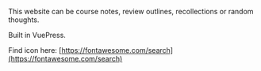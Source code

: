 
This website can be course notes, review outlines, recollections or random thoughts.

Built in VuePress.

Find icon here: [https://fontawesome.com/search](https://fontawesome.com/search)
